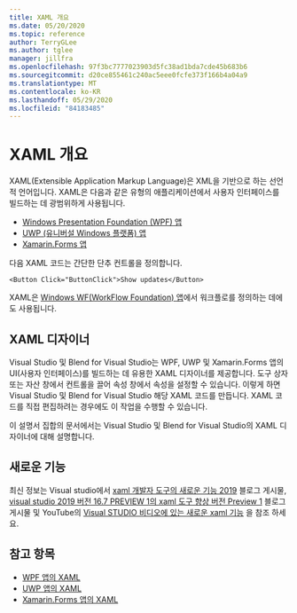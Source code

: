 ```yaml
---
title: XAML 개요
ms.date: 05/20/2020
ms.topic: reference
author: TerryGLee
ms.author: tglee
manager: jillfra
ms.openlocfilehash: 97f3bc7777023903d5fc38ad1bda7cde45b683b6
ms.sourcegitcommit: d20ce855461c240ac5eee0fcfe373f166b4a04a9
ms.translationtype: MT
ms.contentlocale: ko-KR
ms.lasthandoff: 05/29/2020
ms.locfileid: "84183485"
---
```

# <a name="overview-of-xaml"></a>XAML 개요

XAML(Extensible Application Markup Language)은 XML을 기반으로 하는 선언적 언어입니다. XAML은 다음과 같은 유형의 애플리케이션에서 사용자 인터페이스를 빌드하는 데 광범위하게 사용됩니다.

- [Windows Presentation Foundation (WPF) 앱](/dotnet/framework/wpf/advanced/xaml-in-wpf)
- [UWP (유니버설 Windows 플랫폼) 앱](/windows/uwp/xaml-platform/xaml-overview)
- [Xamarin.Forms 앱](/xamarin/xamarin-forms/xaml/)

다음 XAML 코드는 간단한 단추 컨트롤을 정의합니다.

```xaml
<Button Click="ButtonClick">Show updates</Button>
```

XAML은 [Windows WF(WorkFlow Foundation) 앱](/dotnet/framework/windows-workflow-foundation/serializing-workflows-and-activities-to-and-from-xaml)에서 워크플로를 정의하는 데에도 사용됩니다.

## <a name="xaml-designer"></a>XAML 디자이너

Visual Studio 및 Blend for Visual Studio는 WPF, UWP 및 Xamarin.Forms 앱의 UI(사용자 인터페이스)를 빌드하는 데 유용한 XAML 디자이너를 제공합니다. 도구 상자 또는 자산 창에서 컨트롤을 끌어 속성 창에서 속성을 설정할 수 있습니다. 이렇게 하면 Visual Studio 및 Blend for Visual Studio 해당 XAML 코드를 만듭니다. XAML 코드를 직접 편집하려는 경우에도 이 작업을 수행할 수 있습니다.

이 설명서 집합의 문서에서는 Visual Studio 및 Blend for Visual Studio의 XAML 디자이너에 대해 설명합니다.

## <a name="whats-new"></a>새로운 기능

최신 정보는 Visual studio에서 [xaml 개발자 도구의 새로운 기능 2019](https://devblogs.microsoft.com/visualstudio/whats-new-in-xaml-developer-tools-in-visual-studio-2019-for-wpf-uwp/) 블로그 게시물, [visual studio 2019 버전 16.7 PREVIEW 1의 xaml 도구 향상 버전 Preview 1](https://devblogs.microsoft.com/visualstudio/improvements-to-xaml-tooling-in-visual-studio-2019-version-16-7-preview-1/) 블로그 게시물 및 YouTube의 [Visual STUDIO 비디오에 있는 새로운 xaml 기능](https://youtu.be/yI9OyA4ZM2E) 을 참조 하세요.

## <a name="see-also"></a>참고 항목

- [WPF 앱의 XAML](/dotnet/framework/wpf/advanced/xaml-in-wpf)
- [UWP 앱의 XAML](/windows/uwp/xaml-platform/xaml-overview)
- [Xamarin.Forms 앱의 XAML](/xamarin/xamarin-forms/xaml/)
